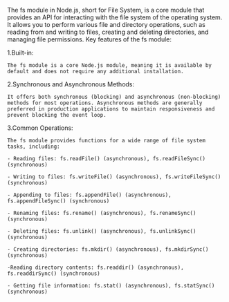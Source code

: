 The fs module in Node.js, short for File System, is a core module that provides an API for interacting with the file system of the operating system. It allows you to perform various file and directory operations, such as reading from and writing to files, creating and deleting directories, and managing file permissions.
Key features of the fs module:

1.Built-in:

    The fs module is a core Node.js module, meaning it is available by default and does not require any additional installation.

2.Synchronous and Asynchronous Methods:

    It offers both synchronous (blocking) and asynchronous (non-blocking) methods for most operations. Asynchronous methods are generally preferred in production applications to maintain responsiveness and prevent blocking the event loop.

3.Common Operations:

    The fs module provides functions for a wide range of file system tasks, including:

    - Reading files: fs.readFile() (asynchronous), fs.readFileSync() (synchronous)

    - Writing to files: fs.writeFile() (asynchronous), fs.writeFileSync() (synchronous)

    - Appending to files: fs.appendFile() (asynchronous), fs.appendFileSync() (synchronous)

    - Renaming files: fs.rename() (asynchronous), fs.renameSync() (synchronous)

    - Deleting files: fs.unlink() (asynchronous), fs.unlinkSync() (synchronous)

    - Creating directories: fs.mkdir() (asynchronous), fs.mkdirSync() (synchronous)

    -Reading directory contents: fs.readdir() (asynchronous), fs.readdirSync() (synchronous)

    - Getting file information: fs.stat() (asynchronous), fs.statSync() (synchronous)
